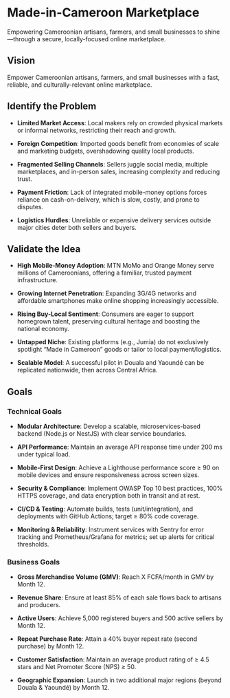 # Made-in-Cameroon Marketplace

Empowering Cameroonian artisans, farmers, and small businesses to shine—through a secure, locally-focused online marketplace.

## Vision

Empower Cameroonian artisans, farmers, and small businesses with a fast, reliable, and culturally-relevant online marketplace.


## Identify the Problem

- **Limited Market Access**: Local makers rely on crowded physical markets or informal networks, restricting their reach and growth.

- **Foreign Competition**: Imported goods benefit from economies of scale and marketing budgets, overshadowing quality local products.

- **Fragmented Selling Channels**: Sellers juggle social media, multiple marketplaces, and in-person sales, increasing complexity and reducing trust.

- **Payment Friction**: Lack of integrated mobile-money options forces reliance on cash-on-delivery, which is slow, costly, and prone to disputes.

- **Logistics Hurdles**: Unreliable or expensive delivery services outside major cities deter both sellers and buyers.

## Validate the Idea

- **High Mobile-Money Adoption**: MTN MoMo and Orange Money serve millions of Cameroonians, offering a familiar, trusted payment infrastructure.

- **Growing Internet Penetration**: Expanding 3G/4G networks and affordable smartphones make online shopping increasingly accessible.

- **Rising Buy-Local Sentiment**: Consumers are eager to support homegrown talent, preserving cultural heritage and boosting the national economy.

- **Untapped Niche**: Existing platforms (e.g., Jumia) do not exclusively spotlight “Made in Cameroon” goods or tailor to local payment/logistics.

- **Scalable Model**: A successful pilot in Douala and Yaoundé can be replicated nationwide, then across Central Africa.

## Goals

### Technical Goals

- **Modular Architecture**: Develop a scalable, microservices-based backend (Node.js or NestJS) with clear service boundaries.

- **API Performance**: Maintain an average API response time under 200 ms under typical load.

- **Mobile-First Design**: Achieve a Lighthouse performance score ≥ 90 on mobile devices and ensure responsiveness across screen sizes.

- **Security & Compliance**: Implement OWASP Top 10 best practices, 100% HTTPS coverage, and data encryption both in transit and at rest.

- **CI/CD & Testing**: Automate builds, tests (unit/integration), and deployments with GitHub Actions; target ≥ 80% code coverage.

- **Monitoring & Reliability**: Instrument services with Sentry for error tracking and Prometheus/Grafana for metrics; set up alerts for critical thresholds.

### Business Goals

- **Gross Merchandise Volume (GMV)**: Reach X FCFA/month in GMV by Month 12.

- **Revenue Share**: Ensure at least 85% of each sale flows back to artisans and producers.

- **Active Users**: Achieve 5,000 registered buyers and 500 active sellers by Month 12.

- **Repeat Purchase Rate**: Attain a 40% buyer repeat rate (second purchase) by Month 12.

- **Customer Satisfaction**: Maintain an average product rating of ≥ 4.5 stars and Net Promoter Score (NPS) ≥ 50.

- **Geographic Expansion**: Launch in two additional major regions (beyond Douala & Yaoundé) by Month 12.

